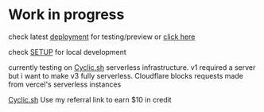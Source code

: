 # Work in progress
check latest [deployment](../../deployments/cyclic:dev) for testing/preview or [click here](https://javinfo-api.cyclic.cloud)

check [SETUP](./SETUP.md) for local development

currently testing on [Cyclic.sh](https://app.cyclic.sh/#/join/iamrony777) serverless infrastructure. v1 required a server but i want to make v3 fully serverless. Cloudflare blocks requests made from vercel's serverless instances

[Cyclic.sh](https://app.cyclic.sh/#/join/iamrony777) Use my referral link to earn $10 in credit